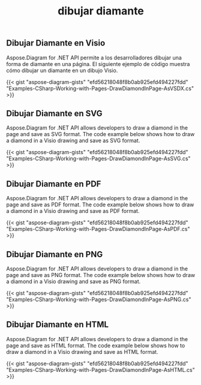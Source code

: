 ﻿---
title: dibujar diamante
type: docs
weight: 30
url: /es/net/drawing/draw-diamond
description: Esta sección explica cómo dibujar diamantes en una página visio con Aspose.Diagram. Admite el uso de C# para dibujar diamantes y guardarlos como pdf, svg, html, image, xps y otros formatos.
---
## **Dibujar Diamante en Visio**
Aspose.Diagram for .NET API permite a los desarrolladores dibujar una forma de diamante en una página. El siguiente ejemplo de código muestra cómo dibujar un diamante en un dibujo Visio.

{{< gist "aspose-diagram-gists" "efd56218048f8b0ab925efd494227fdd" "Examples-CSharp-Working-with-Pages-DrawDiamondInPage-AsVSDX.cs" >}}

## **Dibujar Diamante en SVG**
Aspose.Diagram for .NET API allows developers to draw a diamond in the page and save as SVG format. The code example below shows how to draw a diamond in a Visio drawing and save as SVG format.

{{< gist "aspose-diagram-gists" "efd56218048f8b0ab925efd494227fdd" "Examples-CSharp-Working-with-Pages-DrawDiamondInPage-AsSVG.cs" >}}

## **Dibujar Diamante en PDF**
Aspose.Diagram for .NET API allows developers to draw a diamond in the page and save as PDF format. The code example below shows how to draw a diamond in a Visio drawing and save as PDF format.

{{< gist "aspose-diagram-gists" "efd56218048f8b0ab925efd494227fdd" "Examples-CSharp-Working-with-Pages-DrawDiamondInPage-AsPDF.cs" >}}

## **Dibujar Diamante en PNG**
Aspose.Diagram for .NET API allows developers to draw a diamond in the page and save as PNG format. The code example below shows how to draw a diamond in a Visio drawing and save as PNG format.

{{< gist "aspose-diagram-gists" "efd56218048f8b0ab925efd494227fdd" "Examples-CSharp-Working-with-Pages-DrawDiamondInPage-AsPNG.cs" >}}

## **Dibujar Diamante en HTML**
Aspose.Diagram for .NET API allows developers to draw a diamond in the page and save as HTML format. The code example below shows how to draw a diamond in a Visio drawing and save as HTML format.

{{< gist "aspose-diagram-gists" "efd56218048f8b0ab925efd494227fdd" "Examples-CSharp-Working-with-Pages-DrawDiamondInPage-AsHTML.cs" >}}
